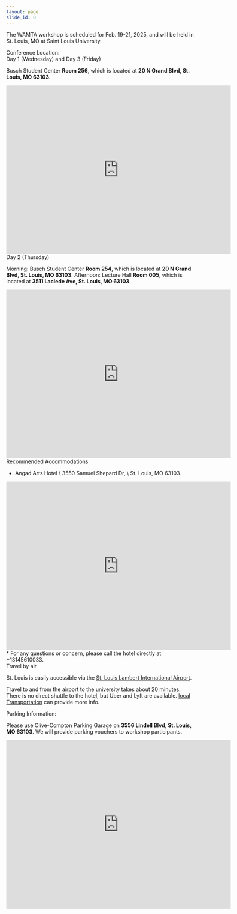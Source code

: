 ```yaml
---
layout: page
slide_id: 0
---
```


<div class="container">
<div class="row mt-xs-0 mt-sm-0 mt-md-1 mt-lg-2 mt-xl-3 mb-xs-2 mb-sm-2">
<div class="col text-muted" markdown="1">

The WAMTA workshop is scheduled for Feb. 19-21, 2025, and will be held in St. Louis, MO at Saint Louis University.

<div class="text-info" >Conference Location:</div>

<div class="text-info" >Day 1 (Wednesday) and Day 3 (Friday)</div>

Busch Student Center **Room 256**, which is located at **20 N Grand Blvd, St. Louis, MO 63103**.

<center>
<div style="width: 100%">
<iframe src="https://www.google.com/maps/embed?pb=!1m18!1m12!1m3!1d434.1186487863329!2d-90.23322266099943!3d38.634968593625814!2m3!1f0!2f0!3f0!3m2!1i1024!2i768!4f13.1!3m3!1m2!1s0x87d8b4a3235cf41d%3A0xdad4b159553c87bd!2sBusch%20Student%20Center!5e0!3m2!1sen!2sus!4v1739838826869!5m2!1sen!2sus" width="600" height="450" style="border:0;" allowfullscreen="" loading="lazy" referrerpolicy="no-referrer-when-downgrade"></iframe>
</div>
</center>


<div class="text-info" >Day 2 (Thursday)</div>

Morning: Busch Student Center **Room 254**, which is located at **20 N Grand Blvd, St. Louis, MO 63103**.
Afternoon: Lecture Hall **Room 005**, which is located at **3511 Laclede Ave, St. Louis, MO 63103**.

<center>
<div style="width: 100%">
<iframe src="https://www.google.com/maps/embed?pb=!1m28!1m12!1m3!1d590.043061897587!2d-90.23280694364786!3d38.6353415225206!2m3!1f0!2f0!3f0!3m2!1i1024!2i768!4f13.1!4m13!3e2!4m5!1s0x87d8b4a3235cf41d%3A0xdad4b159553c87bd!2sBusch%20Student%20Center%2C%20North%20Grand%20Boulevard%2C%20St.%20Louis%2C%20MO!3m2!1d38.6348913!2d-90.2331143!4m5!1s0x87d8b5ba637b3469%3A0x451030c172e37a50!2sLecture%20Hall%2C%203511%20Laclede%20Ave%2C%20St.%20Louis%2C%20MO%2063103!3m2!1d38.6348044!2d-90.2320867!5e0!3m2!1sen!2sus!4v1739898227416!5m2!1sen!2sus" width="600" height="450" style="border:0;" allowfullscreen="" loading="lazy" referrerpolicy="no-referrer-when-downgrade"></iframe>
</div>
</center>


<div class="text-info">Recommended Accommodations</div>


* Angad Arts Hotel \\
  3550 Samuel Shepard Dr, \\
  St. Louis, MO 63103
<center>
<iframe src="https://www.google.com/maps/embed?pb=!1m28!1m12!1m3!1d2213.693708676533!2d-90.23335497702209!3d38.63744457907856!2m3!1f0!2f0!3f0!3m2!1i1024!2i768!4f13.1!4m13!3e2!4m5!1s0x87d8b57427c0944d%3A0x988caf694f4c909a!2sAngad%20Arts%20Hotel%2C%203550%20Samuel%20Shepard%20Dr%2C%20St.%20Louis%2C%20MO%2063103!3m2!1d38.6394686!2d-90.2305293!4m5!1s0x87d8b4a3235cf41d%3A0xdad4b159553c87bd!2sBusch%20Student%20Center%2C%2020%20N%20Grand%20Blvd%2C%20St.%20Louis%2C%20MO%2063103!3m2!1d38.6348913!2d-90.2331143!5e0!3m2!1sen!2sus!4v1739839794270!5m2!1sen!2sus" width="600" height="450" style="border:0;" allowfullscreen="" loading="lazy" referrerpolicy="no-referrer-when-downgrade"></iframe>
</center>
* For any questions or concern, please call the hotel directly at +13145610033.

<div class="text-info">Travel by air</div>

St. Louis is easily accessible via the [St. Louis Lambert International Airport](https://www.flystl.com/).

Travel to and from the airport to the university takes about 20 minutes. There is no direct shuttle to the hotel, but Uber and Lyft are available. [local Transportation](https://www.flystl.com/parking-and-transport/transportation) can provide more info. 


<div class="text-info" >Parking Information:</div>

Please use Olive-Compton Parking Garage on <b>3556 Lindell Blvd, St. Louis, MO 63103</b>. We will provide parking vouchers to workshop participants.

<center>
<iframe src="https://www.google.com/maps/embed?pb=!1m26!1m12!1m3!1d988.5132526547042!2d-90.23001799339437!3d38.63568597870583!2m3!1f0!2f0!3f0!3m2!1i1024!2i768!4f13.1!4m11!3e2!4m3!3m2!1d38.6356094!2d-90.2284116!4m5!1s0x87d8b4a3235cf41d%3A0xdad4b159553c87bd!2sBusch%20Student%20Center%2C%2020%20N%20Grand%20Blvd%2C%20St.%20Louis%2C%20MO%2063103!3m2!1d38.6348913!2d-90.2331143!5e0!3m2!1sen!2sus!4v1739839948699!5m2!1sen!2sus" width="600" height="450" style="border:0;" allowfullscreen="" loading="lazy" referrerpolicy="no-referrer-when-downgrade"></iframe>
</center>


</div>
</div>
</div>
